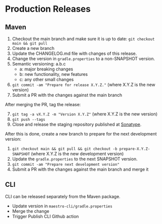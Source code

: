 # Production Releases

## Maven

1. Checkout the main branch and make sure it is up to date: `git checkout main && git pull`
2. Create a new branch
3. Update the CHANGELOG.md file with changes of this release.
4. Change the version in `gradle.properties` to a non-SNAPSHOT version.
5. Semantic versioning: a.b.c
    * a: major breaking changes
    * b: new functionality, new features
    * c: any other small changes
6. `git commit -am "Prepare for release X.Y.Z."` (where X.Y.Z is the new version)
7. Submit a PR with the changes against the main branch

After merging the PR, tag the release:

7. `git tag -a vX.Y.Z -m "Version X.Y.Z"` (where X.Y.Z is the new version)
8. `git push --tags`
9. Close and release the staging repository published at [Sonatype](https://s01.oss.sonatype.org/).

After this is done, create a new branch to prepare for the next development version:

1. `git checkout main && git pull && git checkout -b prepare-X.Y.Z-SNAPSHOT` (where X.Y.Z is the new development version)
2. Update the `gradle.properties` to the next SNAPSHOT version.
3. `git commit -am "Prepare next development version"`
4. Submit a PR with the changes against the main branch and merge it

## CLI

CLI can be released separately from the Maven package.

- Update version in `maestro-cli/gradle.properties`
- Merge the change
- Trigger Publish CLI Github action
